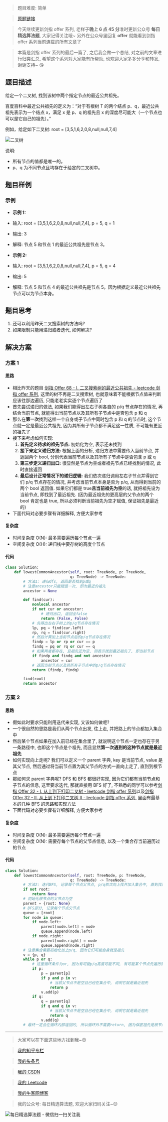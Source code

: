 > 题目难度: 简单

> [原题链接](https://leetcode-cn.com/problems/er-cha-shu-de-zui-jin-gong-gong-zu-xian-lcof/)

> 今天继续更新剑指 offer 系列, 老样子**晚上 6 点 45 分**准时更新公众号 **每日精选算法题**, 大家记得关注哦~ 另外在公众号里回复 **offer** 就能看到剑指 offer 系列当前连载的所有文章了

> 本篇是剑指 offer 系列的最后一篇了, 之后我会做一个总结, 对之前的文章进行归类汇总, 希望这个系列对大家能有所帮助, 也欢迎大家多多分享和转发, 谢谢支持~ 😘

## 题目描述

给定一个二叉树, 找到该树中两个指定节点的最近公共祖先。

百度百科中最近公共祖先的定义为：“对于有根树 T 的两个结点 p、q，最近公共祖先表示为一个结点 x，满足 x 是 p、q 的祖先且 x 的深度尽可能大（一个节点也可以是它自己的祖先）。”

例如，给定如下二叉树: root = [3,5,1,6,2,0,8,null,null,7,4]

![二叉树](https://assets.leetcode-cn.com/aliyun-lc-upload/uploads/2018/12/15/binarytree.png)

说明:

- 所有节点的值都是唯一的。
- p、q 为不同节点且均存在于给定的二叉树中。

## 题目样例

### 示例

- **示例 1:**

- 输入: root = [3,5,1,6,2,0,8,null,null,7,4], p = 5, q = 1
- 输出: 3
- 解释: 节点 5 和节点 1 的最近公共祖先是节点 3。

- **示例 2:**

- 输入: root = [3,5,1,6,2,0,8,null,null,7,4], p = 5, q = 4
- 输出: 5
- 解释: 节点 5 和节点 4 的最近公共祖先是节点 5。因为根据定义最近公共祖先节点可以为节点本身。

## 题目思考

1. 还可以利用昨天二叉搜索树的方法吗?
2. 如果限制只能用递归或者迭代, 如何解决?

## 解决方案

### 方案 1

#### 思路

- 相比昨天的题目 [剑指 Offer 68 - I. 二叉搜索树的最近公共祖先 - leetcode 剑指 offer 系列](https://mp.weixin.qq.com/s?__biz=MzA5MDk1MjI5MA==&mid=2247484126&idx=1&sn=24e51dd1e97e65c1ffe3ba8860b97c04&chksm=900285d3a7750cc57ca0d97a9997bcd5f7a5b17c1e0f4bd1f9492ad4f104aac2bf4fdf4c2deb&token=1933556045&lang=zh_CN#rd), 这里的树不再是二叉搜索树, 也就意味着不能根据节点值来判断应该往那边遍历, 只能老老实实逐个节点遍历了
- 首先尝试递归的做法, 如果我们能得出左右子树各自的 p/q 节点存在的情况, 再结合当前节点, 就能得出当前节点以及其所有子节点中是否包含 p 和 q
- 那么在**第一次**找到这样一个自身或子节点中同时包含 p 和 q 的节点时, 这个节点就一定是最近公共祖先, 因为其所有子节点都不满足这一性质, 不可能有更近的祖先了
- 接下来考虑如何实现:
  1. **首先定义待求的祖先节点:** 初始化为空, 表示还未找到
  2. **接下来定义递归方法:** 根据上面的分析, 递归方法中需要传入当前节点, 并返回两个 bool, 分别代表当前节点以及其所有子节点中是否包含 p 或 q
  3. **第三步定义递归出口:** 很显然是节点为空或者祖先节点已经找到的情况, 此时直接返回
  4. **最后设计正常情况下的递归逻辑:** 我们依次递归调用左右子节点并得到它们 p/q 节点存在的情况, 并考虑当前节点本身是否为 p/q, 从而得到当前的两个 bool 返回值. 如果它们都是 true**且当前祖先为空**的话, 就把祖先设为当前节点, 即找到了最近祖先. (因为最近祖先的更高层的父节点的两个 bool 肯定也是 true, 所以必须判断当前祖先为空才赋值, 保证祖先是最近的)
- 下面代码对必要步骤有详细解释, 方便大家参考

#### 复杂度

- 时间复杂度 O(N): 最多需要遍历每个节点一遍
- 空间复杂度 O(H): 递归栈中要存树的高度个节点

#### 代码

```python
class Solution:
    def lowestCommonAncestor(self, root: TreeNode, p: TreeNode,
                             q: TreeNode) -> TreeNode:
        # 方法1: 递归dfs, 返回是否找到p或q
        # 注意ancestor只能赋值一次, 即为最近的祖先
        ancestor = None

        def find(cur):
            nonlocal ancestor
            if not cur or ancestor:
                # 递归出口, 返回全false
                return (False, False)
            # 先得出左右子树上的p/q节点存在情况
            lp, pq = find(cur.left)
            rp, rq = find(cur.right)
            # 然后计算加上当前节点后的p/q节点存在情况
            findp = lp or rp or cur == p
            findq = pq or rq or cur == q
            # 如果两者都存在, 且祖先还为空, 则表示找到最近祖先了, 即当前节点
            if findp and findq and not ancestor:
                ancestor = cur
            # 返回当前节点以及其所有子节点中的p/q节点存在情况
            return (findp, findq)

        find(root)
        return ancestor
```

### 方案 2

#### 思路

- 假如此时要求只能利用迭代来实现, 又该如何做呢?
- 一个很自然的思路是我们从两个节点出发, 往上走, 并把路上的节点都加入集合中
- 然后某个节点如果在加入前已经在集合里了, 就说明这个节点一定也存在于另一条路径中, 也即这个节点是个祖先, 而且显然**第一次遇到的这种节点就是最近祖先**
- 如何实现向上走呢? 我们可以定义一个 parent 字典, key 是当前节点, value 是其父节点, 然后通过将当前节点置为其父节点的方式一直向上走了, 直到到根节点
- 那如何求 parent 字典呢? DFS 和 BFS 都很好实现, 因为它们都有当前节点和子节点的信息, 这里要求迭代, 那就直接用 BFS 好了, 不熟悉的同学可以参考[剑指 Offer 32 - I. 从上到下打印二叉树 - leetcode 剑指 offer 系列](https://mp.weixin.qq.com/s?__biz=MzA5MDk1MjI5MA==&mid=2247484054&idx=1&sn=8808bb46a7dcaf740ada3fb9a7d3d7e6&chksm=9002859ba7750c8d743432481f0f12b68c3a60ca96a8d1c3b07b1aab6208c42d8f5f03c135f0#rd)以及[剑指 Offer 32 - II. 从上到下打印二叉树 II - leetcode 剑指 offer 系列](https://mp.weixin.qq.com/s?__biz=MzA5MDk1MjI5MA==&mid=2247484055&idx=1&sn=eb46c80176a468ea276ea3746978b501&chksm=9002859aa7750c8c0a010b5df67f411b538d791d5600946773fae1dcecefe3a96e46c115c4f4#rd), 里面有最基本的几种 BFS 的思路和实现方法
- 下面代码对必要步骤有详细解释, 方便大家参考

#### 复杂度

- 时间复杂度 O(N): 最多需要遍历每个节点一遍
- 空间复杂度 O(N): 需要存每个节点的父节点信息, 以及一个集合存当前遍历过的节点

#### 代码

```python
class Solution:
    def lowestCommonAncestor(self, root: TreeNode, p: TreeNode,
                             q: TreeNode) -> TreeNode:
        # 方法2: 迭代BFS, 记录每个节点父节点, p/q依次向上找并加入集合中, 直到找到第一个父节点已在集合的节点, 这个父节点就是最近公共祖先
        if not root:
            return None
        # 初始化根节点的父节点为空
        parent = {root: None}
        # BFS部分, 记录每个节点父节点
        queue = [root]
        for node in queue:
            if node.left:
                parent[node.left] = node
                queue.append(node.left)
            if node.right:
                parent[node.right] = node
                queue.append(node.right)
        # 注意集合需要初始化加上p/q, 因为它们可能自身就是祖先
        v = {p, q}
        while p or q:
            # 这里循环条件为or, 因为有可能p/q高度可能不同, 有可能某个节点先遍历到了根节点, 这时候另外的节点需要继续往上走来找祖先
            if p:
                p = parent[p]
                if p and p in v:
                    # 当前父节点不是空且已经在集合中, 说明它就是最近祖先
                    return p
                v.add(p)
            if q:
                q = parent[q]
                if q and q in v:
                    # 当前父节点不是空且已经在集合中, 说明它就是最近祖先
                    return q
                v.add(q)
        # 最终一定会在循环内部返回的, 所以循环外不需要return, 因为保底祖先是根节点, 一定在集合中
```

---

> 大家可以在下面这些地方找到我~😊

> [我的知乎专栏](https://zhuanlan.zhihu.com/c_1242508721932464128)

> [我的头条号](https://www.toutiao.com/c/user/1090304683804520/#mid=1671643017345028)

> [我的 CSDN](https://me.csdn.net/zjulyx1993)

> [我的 Leetcode](https://leetcode-cn.com/u/suibianfahui/)

> [我的牛客网博客](https://blog.nowcoder.net/zjulyx)

> 我的公众号: 每日精选算法题, 欢迎大家扫码关注~😊

![每日精选算法题 - 微信扫一扫关注我](https://mmbiz.qpic.cn/mmbiz_jpg/1KjZicMlYPMgZWmoL4eYcs6UcfmvsetDWME2YJyaCp9oT9z3U573FWENBNhyOByxYI0epew6O37hiaOhdh90QeJg/640?wx_fmt=jpeg&tp=webp&wxfrom=5&wx_lazy=1&wx_co=1)
